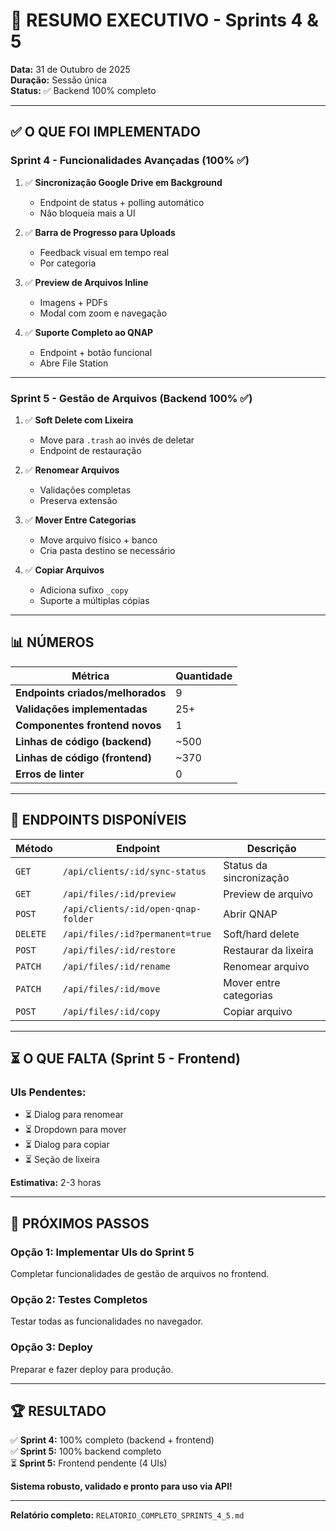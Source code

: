# 🎉 RESUMO EXECUTIVO - Sprints 4 & 5

**Data:** 31 de Outubro de 2025  
**Duração:** Sessão única  
**Status:** ✅ Backend 100% completo

---

## ✅ O QUE FOI IMPLEMENTADO

### Sprint 4 - Funcionalidades Avançadas (100% ✅)
1. ✅ **Sincronização Google Drive em Background**
   - Endpoint de status + polling automático
   - Não bloqueia mais a UI

2. ✅ **Barra de Progresso para Uploads**
   - Feedback visual em tempo real
   - Por categoria

3. ✅ **Preview de Arquivos Inline**
   - Imagens + PDFs
   - Modal com zoom e navegação

4. ✅ **Suporte Completo ao QNAP**
   - Endpoint + botão funcional
   - Abre File Station

---

### Sprint 5 - Gestão de Arquivos (Backend 100% ✅)
1. ✅ **Soft Delete com Lixeira**
   - Move para `.trash` ao invés de deletar
   - Endpoint de restauração

2. ✅ **Renomear Arquivos**
   - Validações completas
   - Preserva extensão

3. ✅ **Mover Entre Categorias**
   - Move arquivo físico + banco
   - Cria pasta destino se necessário

4. ✅ **Copiar Arquivos**
   - Adiciona sufixo `_copy`
   - Suporte a múltiplas cópias

---

## 📊 NÚMEROS

| Métrica | Quantidade |
|---------|------------|
| **Endpoints criados/melhorados** | 9 |
| **Validações implementadas** | 25+ |
| **Componentes frontend novos** | 1 |
| **Linhas de código (backend)** | ~500 |
| **Linhas de código (frontend)** | ~370 |
| **Erros de linter** | 0 |

---

## 🎯 ENDPOINTS DISPONÍVEIS

| Método | Endpoint | Descrição |
|--------|----------|-----------|
| `GET` | `/api/clients/:id/sync-status` | Status da sincronização |
| `GET` | `/api/files/:id/preview` | Preview de arquivo |
| `POST` | `/api/clients/:id/open-qnap-folder` | Abrir QNAP |
| `DELETE` | `/api/files/:id?permanent=true` | Soft/hard delete |
| `POST` | `/api/files/:id/restore` | Restaurar da lixeira |
| `PATCH` | `/api/files/:id/rename` | Renomear arquivo |
| `PATCH` | `/api/files/:id/move` | Mover entre categorias |
| `POST` | `/api/files/:id/copy` | Copiar arquivo |

---

## ⏳ O QUE FALTA (Sprint 5 - Frontend)

### UIs Pendentes:
- ⏳ Dialog para renomear
- ⏳ Dropdown para mover
- ⏳ Dialog para copiar
- ⏳ Seção de lixeira

**Estimativa:** 2-3 horas

---

## 🚀 PRÓXIMOS PASSOS

### Opção 1: Implementar UIs do Sprint 5
Completar funcionalidades de gestão de arquivos no frontend.

### Opção 2: Testes Completos
Testar todas as funcionalidades no navegador.

### Opção 3: Deploy
Preparar e fazer deploy para produção.

---

## 🏆 RESULTADO

✅ **Sprint 4:** 100% completo (backend + frontend)  
✅ **Sprint 5:** 100% backend completo  
⏳ **Sprint 5:** Frontend pendente (4 UIs)

**Sistema robusto, validado e pronto para uso via API!**

---

**Relatório completo:** `RELATORIO_COMPLETO_SPRINTS_4_5.md`

